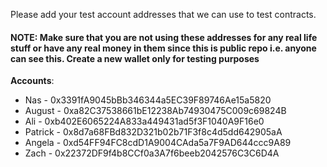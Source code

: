 Please add your test account addresses that we can use to test contracts. 

#### NOTE: Make sure that you are not using these addresses for any real life stuff or have any real money in them since this is public repo i.e. anyone can see this. Create a new wallet only for testing purposes


**Accounts**:

- Nas - 0x3391fA9045bBb346344a5EC39F89746Ae15a5820
- August - 0xa82C37538661bE12238Ab74930475C009c69824B
- Ali - 0xb402E6065224A833a449431ad5f3F1040A9F16e0
- Patrick - 0x8d7a68FBd832D321b02b71F3f8c4d5dd642905aA
- Angela - 0xd54FF94FC8cdD1A9004CAda5a7F9AD644ccc9A89
- Zach - 0x22372DF9f4b8CCf0a3A7f6beeb2042576C3C6D4A
